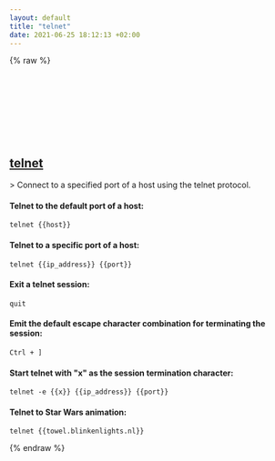 ```yaml
---
layout: default
title: "telnet"
date: 2021-06-25 18:12:13 +02:00
---
```

{% raw %}
<h2 id="telnet">
  <a href="/en/common/telnet.html">telnet</a> <a href="#telnet"><svg class="icon">
    <use href="/assets/images/unicode_sprite.svg#link" />
  </svg></a>
</h2>
> Connect to a specified port of a host using the telnet protocol.

#### Telnet to the default port of a host:
```shell
telnet {{host}}
```
#### Telnet to a specific port of a host:
```shell
telnet {{ip_address}} {{port}}
```
#### Exit a telnet session:
```shell
quit
```
#### Emit the default escape character combination for terminating the session:
```shell
Ctrl + ]
```
#### Start telnet with "x" as the session termination character:
```shell
telnet -e {{x}} {{ip_address}} {{port}}
```
#### Telnet to Star Wars animation:
```shell
telnet {{towel.blinkenlights.nl}}
```
{% endraw %}